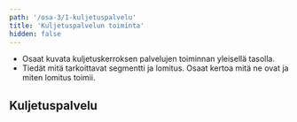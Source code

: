 ```yaml
---
path: '/osa-3/1-kuljetuspalvelu'
title: 'Kuljetuspalvelun toiminta'
hidden: false
---
```


<text-box variant='learningObjectives' name='Oppimistavoitteet'>

- Osaat kuvata kuljetuskerroksen palvelujen toiminnan yleisellä tasolla.
- Tiedät mitä tarkoittavat segmentti ja lomitus. Osaat kertoa mitä ne ovat ja miten lomitus toimii.

</text-box>



## Kuljetuspalvelu





<quiz id="45b6aea4-2c5f-404e-9143-23a644ebea63"></quiz>

